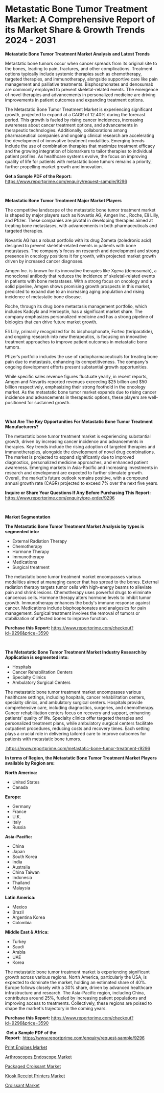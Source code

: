 <p><h1>Metastatic Bone Tumor Treatment Market: A Comprehensive Report of its Market Share & Growth Trends 2024 - 2031</h1></p><p><strong>Metastatic Bone Tumor Treatment Market Analysis and Latest Trends</strong></p>
<p><p>Metastatic bone tumors occur when cancer spreads from its original site to the bones, leading to pain, fractures, and other complications. Treatment options typically include systemic therapies such as chemotherapy, targeted therapies, and immunotherapy, alongside supportive care like pain management and palliative treatments. Bisphosphonates and denosumab are commonly employed to prevent skeletal-related events. The emergence of novel therapies and advancements in personalized medicine are driving improvements in patient outcomes and expanding treatment options.</p><p>The Metastatic Bone Tumor Treatment Market is experiencing significant growth, projected to expand at a CAGR of 12.40% during the forecast period. This growth is fueled by rising cancer incidences, increasing awareness about cancer treatment options, and advancements in therapeutic technologies. Additionally, collaborations among pharmaceutical companies and ongoing clinical research are accelerating the development of innovative treatment modalities. Emerging trends include the use of combination therapies that maximize treatment efficacy and the growing integration of biomarkers to tailor therapies to individual patient profiles. As healthcare systems evolve, the focus on improving quality of life for patients with metastatic bone tumors remains a priority, further propelling market growth and innovation.</p></p>
<p><strong>Get a Sample PDF of the Report:&nbsp;</strong> <a href="https://www.reportprime.com/enquiry/request-sample/9296?utm_campaign=1159&utm_medium=2&utm_source=Github&utm_content=ia&utm_term=18102024&utm_id=metastatic-bone-tumor-treatment">https://www.reportprime.com/enquiry/request-sample/9296</a></p>
<p>&nbsp;</p>
<p><strong>Metastatic Bone Tumor Treatment Major Market Players</strong></p>
<p><p>The competitive landscape of the metastatic bone tumor treatment market is shaped by major players such as Novartis AG, Amgen Inc., Roche, Eli Lilly, and Pfizer. These companies are pivotal in developing therapies aimed at treating bone metastases, with advancements in both pharmaceuticals and targeted therapies.</p><p>Novartis AG has a robust portfolio with its drug Zometa (zoledronic acid) designed to prevent skeletal-related events in patients with bone metastases. The company's focus on research and development and strong presence in oncology positions it for growth, with projected market growth driven by increased cancer diagnoses.</p><p>Amgen Inc. is known for its innovative therapies like Xgeva (denosumab), a monoclonal antibody that reduces the incidence of skeletal-related events in patients with bone metastases. With a strong focus on oncology and a solid pipeline, Amgen shows promising growth prospects in this market, predicted to expand due to an increasing aging population and rising incidence of metastatic bone disease.</p><p>Roche, through its drug bone metastasis management portfolio, which includes Kadcyla and Herceptin, has a significant market share. The company emphasizes personalized medicine and has a strong pipeline of biologics that can drive future market growth.</p><p>Eli Lilly, primarily recognized for its bisphosphonate, Forteo (teriparatide), and ongoing research into new therapeutics, is focusing on innovative treatment approaches to improve patient outcomes in metastatic bone tumors.</p><p>Pfizer’s portfolio includes the use of radiopharmaceuticals for treating bone pain due to metastasis, enhancing its competitiveness. The company's ongoing development efforts present substantial growth opportunities.</p><p>While specific sales revenue figures fluctuate yearly, in recent reports, Amgen and Novartis reported revenues exceeding $25 billion and $50 billion respectively, emphasizing their strong foothold in the oncology market. As the metastatic bone tumor market expands due to rising cancer incidence and advancements in therapeutic options, these players are well-positioned for sustained growth.</p></p>
<p>&nbsp;</p>
<p><strong>What Are The Key Opportunities For Metastatic Bone Tumor Treatment Manufacturers?</strong></p>
<p><p>The metastatic bone tumor treatment market is experiencing substantial growth, driven by increasing cancer incidence and advancements in therapies. Key trends include the rising adoption of targeted therapies and immunotherapies, alongside the development of novel drug combinations. The market is projected to expand significantly due to improved diagnostics, personalized medicine approaches, and enhanced patient awareness. Emerging markets in Asia-Pacific and increasing investments in research and development are expected to further stimulate growth. Overall, the market's future outlook remains positive, with a compound annual growth rate (CAGR) projected to exceed 7% over the next five years.</p></p>
<p><strong>Inquire or Share Your Questions If Any Before Purchasing This Report:</strong> <a href="https://www.reportprime.com/enquiry/pre-order/9296?utm_campaign=1159&utm_medium=2&utm_source=Github&utm_content=ia&utm_term=18102024&utm_id=metastatic-bone-tumor-treatment">https://www.reportprime.com/enquiry/pre-order/9296</a></p>
<p>&nbsp;</p>
<p><strong>Market Segmentation</strong></p>
<p><strong>The Metastatic Bone Tumor Treatment Market Analysis by types is segmented into:</strong></p>
<p><ul><li>External Radiation Therapy</li><li>Chemotherapy</li><li>Hormone Therapy</li><li>Immunotherapy</li><li>Medications</li><li>Surgical treatment</li></ul></p>
<p><p>The metastatic bone tumor treatment market encompasses various modalities aimed at managing cancer that has spread to the bones. External radiation therapy targets tumor cells with high-energy beams to alleviate pain and shrink lesions. Chemotherapy uses powerful drugs to eliminate cancerous cells. Hormone therapy alters hormone levels to inhibit tumor growth. Immunotherapy enhances the body's immune response against cancer. Medications include bisphosphonates and analgesics for pain management. Surgical treatment involves the removal of tumors or stabilization of affected bones to improve function.</p></p>
<p><strong>Purchase this Report:&nbsp;</strong><a href="https://www.reportprime.com/checkout?id=9296&price=3590&utm_campaign=1159&utm_medium=2&utm_source=Github&utm_content=ia&utm_term=18102024&utm_id=metastatic-bone-tumor-treatment">https://www.reportprime.com/checkout?id=9296&price=3590</a></p>
<p>&nbsp;</p>
<p><strong>The Metastatic Bone Tumor Treatment Market Industry Research by Application is segmented into:</strong></p>
<p><ul><li>Hospitals</li><li>Cancer Rehabilitation Centers</li><li>Specialty Clinics</li><li>Ambulatory Surgical Centers</li></ul></p>
<p><p>The metastatic bone tumor treatment market encompasses various healthcare settings, including hospitals, cancer rehabilitation centers, specialty clinics, and ambulatory surgical centers. Hospitals provide comprehensive care, including diagnostics, surgeries, and chemotherapy. Cancer rehabilitation centers focus on recovery and support, enhancing patients' quality of life. Specialty clinics offer targeted therapies and personalized treatment plans, while ambulatory surgical centers facilitate outpatient procedures, reducing costs and recovery times. Each setting plays a crucial role in delivering tailored care to improve outcomes for patients with metastatic bone tumors.</p></p>
<p><a href="https://www.reportprime.com/metastatic-bone-tumor-treatment-r9296?utm_campaign=1159&utm_medium=2&utm_source=Github&utm_content=ia&utm_term=18102024&utm_id=metastatic-bone-tumor-treatment">&nbsp;https://www.reportprime.com/metastatic-bone-tumor-treatment-r9296</a></p>
<p><strong>In terms of Region, the Metastatic Bone Tumor Treatment Market Players available by Region are:</strong></p>
<p>
    <p> <strong> North America: </strong>
        <ul>
            <li>United States</li>
            <li>Canada</li>
        </ul>
        </p> 
    <p> <strong> Europe: </strong>
        <ul>
            <li>Germany</li>
            <li>France</li>
            <li>U.K.</li>
            <li>Italy</li>
            <li>Russia</li>
        </ul>
        </p> 
    <p> <strong> Asia-Pacific: </strong>
        <ul>
            <li>China</li>
            <li>Japan</li>
            <li>South Korea</li>
            <li>India</li>
            <li>Australia</li>
            <li>China Taiwan</li>
            <li>Indonesia</li>
            <li>Thailand</li>
            <li>Malaysia</li>
        </ul>
        </p> 
    <p> <strong> Latin America: </strong>
        <ul>
            <li>Mexico</li>
            <li>Brazil</li>
            <li>Argentina Korea</li>
            <li>Colombia</li>
        </ul>
        </p> 
    <p> <strong> Middle East & Africa: </strong>
        <ul>
            <li>Turkey</li>
            <li>Saudi</li>
            <li>Arabia</li>
            <li>UAE</li>
            <li>Korea</li>
        </ul>
    </p>
    </p>
<p><p>The metastatic bone tumor treatment market is experiencing significant growth across various regions. North America, particularly the USA, is expected to dominate the market, holding an estimated share of 40%. Europe follows closely with a 30% share, driven by advanced healthcare infrastructure and research. The Asia-Pacific region, including China, contributes around 25%, fueled by increasing patient populations and improving access to treatments. Collectively, these regions are poised to shape the market's trajectory in the coming years.</p></p>
<p><strong>Purchase this Report: </strong><a href="https://www.reportprime.com/checkout?id=9296&price=3590&utm_campaign=1159&utm_medium=2&utm_source=Github&utm_content=ia&utm_term=18102024&utm_id=metastatic-bone-tumor-treatment">https://www.reportprime.com/checkout?id=9296&price=3590</a></p>
<p>&nbsp;<strong>Get a Sample PDF of the Report:&nbsp;&nbsp;</strong><a href="https://www.reportprime.com/enquiry/request-sample/9296?utm_campaign=1159&utm_medium=2&utm_source=Github&utm_content=ia&utm_term=18102024&utm_id=metastatic-bone-tumor-treatment">https://www.reportprime.com/enquiry/request-sample/9296</a></p>
<p><strong></strong></p>
<p><p><a href="https://issuu.com/reportprime-2/docs/print-engines-market-size-2030.pptx_d5ad156eb456ca?utm_campaign=1159&utm_medium=2&utm_source=Github&utm_content=ia&utm_term=18102024&utm_id=metastatic-bone-tumor-treatment">Print Engines Market</a></p><p><a href="https://github.com/chantekestenmo/Market-Research-Report-List-1/blob/main/arthroscopes-endoscope-market.md?utm_campaign=1159&utm_medium=2&utm_source=Github&utm_content=ia&utm_term=18102024&utm_id=metastatic-bone-tumor-treatment">Arthroscopes Endoscope Market</a></p><p><a href="https://www.linkedin.com/pulse/packaged-croissant-market-dynamics-application-types-emerging-gn2se?utm_campaign=1159&utm_medium=2&utm_source=Github&utm_content=ia&utm_term=18102024&utm_id=metastatic-bone-tumor-treatment">Packaged Croissant Market</a></p><p><a href="https://issuu.com/reportprime-2/docs/kiosk-receipt-printers-market-size-_b87a2b13afec1b?utm_campaign=1159&utm_medium=2&utm_source=Github&utm_content=ia&utm_term=18102024&utm_id=metastatic-bone-tumor-treatment">Kiosk Receipt Printers Market</a></p><p><a href="https://www.linkedin.com/pulse/croissant-mosaic-piecing-together-global-market-dynamics-rdtze?utm_campaign=1159&utm_medium=2&utm_source=Github&utm_content=ia&utm_term=18102024&utm_id=metastatic-bone-tumor-treatment">Croissant Market</a></p></p>